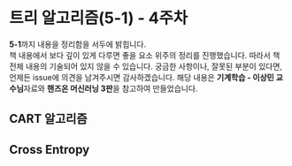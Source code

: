 # 트리 알고리즘(5-1) - 4주차
**5-1**까지 내용을 정리함을 서두에 밝힙니다.<br>
책 내용에서 보다 깊이 있게 다루면 좋을 요소 위주의 정리를 진행했습니다. 따라서 책 전체 내용의 기술되어 있지 않을 수 있습니다. 궁금한 사항이나, 잘못된 부분이 있다면, 언제든 issue에 의견을 남겨주시면 감사하겠습니다. 해당 내용은 **기계학습  - 이상민 교수님**자료와 **핸즈온 머신러닝 3판**을 참고하여 만들었습니다.

## CART 알고리즘

## Cross Entropy
